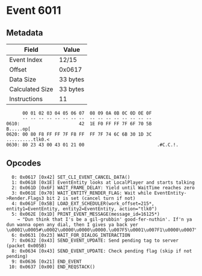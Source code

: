 # Event 6011

## Metadata

| Field           | Value    |
|-----------------|----------|
| Event Index     | 12/15    |
| Offset          | 0x0617   |
| Data Size       | 33 bytes |
| Calculated Size | 33 bytes |
| Instructions    | 11       |

```
      00 01 02 03 04 05 06 07  08 09 0A 0B 0C 0D 0E 0F
      -- -- -- -- -- -- -- --  -- -- -- -- -- -- -- --
0610:                      42  1E F0 FF FF 7F 6F 70 5B         B.....op[
0620: 00 80 F8 FF FF 7F F8 FF  FF 7F 74 6C 6B 30 1D 3C  ..........tlk0.<
0630: 80 23 43 00 43 01 21 00                           .#C.C.!.        
```

## Opcodes

```
  0: 0x0617 [0x42] SET_CLI_EVENT_CANCEL_DATA()
  1: 0x0618 [0x1E] EventEntity looks at LocalPlayer and starts talking
  2: 0x061D [0x6F] WAIT_FRAME_DELAY: Yield until WaitTime reaches zero
  3: 0x061E [0x70] WAIT_ENTITY_RENDER_FLAG: Wait while EventEntity->Render.Flags3 bit 2 is set (cancel turn if not)
  4: 0x061F [0x5B] LOAD_EXT_SCHEDULER(work_offset=215*, entity1=EventEntity, entity2=EventEntity, action="tlk0")
  5: 0x062E [0x1D] PRINT_EVENT_MESSAGE(message_id=16125*)
    → "Dun think that I's be a gil-grubbin' good-fer-nuthin'. If'n ya dun wanna open any dial, then I gives ya back yer \u0001\u0005#\u0002\u0000\u0000\u0000.\u007F5\u0001\u007F1\u0000\u0007"
  6: 0x0631 [0x23] WAIT_FOR_DIALOG_INTERACTION
  7: 0x0632 [0x43] SEND_EVENT_UPDATE: Send pending tag to server (packet 0x005B)
  8: 0x0634 [0x43] SEND_EVENT_UPDATE: Check pending flag (skip if not pending)
  9: 0x0636 [0x21] END_EVENT
 10: 0x0637 [0x00] END_REQSTACK()
```

